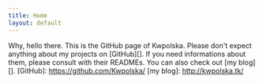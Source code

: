 ```yaml
---
title: Home
layout: default
---
```

Why, hello there.  This is the GitHub page of Kwpolska.  Please don't expect anything about my projects on [GitHub][].  If you need informations about them, please consult with their READMEs.  You can also check out [my blog][].
[GitHub]: https://github.com/Kwpolska/
[my blog]: http://kwpolska.tk/
